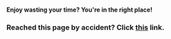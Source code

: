 <h4>Enjoy wasting your time? You're in the right place!</h4>

<h3>Reached this page by accident? Click <a href="https://www.youtube.com/watch?v=dQw4w9WgXcQ">this</a> link.</h3>

